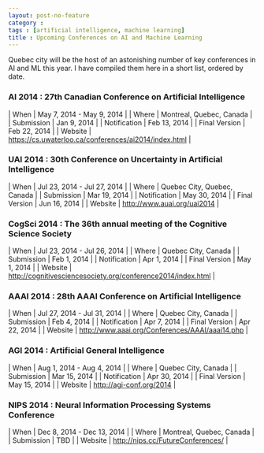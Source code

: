 ```yaml
---
layout: post-no-feature
category :
tags : [artificial intelligence, machine learning]
title : Upcoming Conferences on AI and Machine Learning
---
```


Quebec city will be the host of an astonishing number of key conferences in AI and ML this year.
I have compiled them here in a short list, ordered by date.

### AI 2014 : 27th Canadian Conference on Artificial Intelligence

| When | May 7, 2014 - May 9, 2014 |
| Where | Montreal, Quebec, Canada |
| Submission | Jan 9, 2014 |
| Notification | Feb 13, 2014 |
| Final Version | Feb 22, 2014 |
| Website | <https://cs.uwaterloo.ca/conferences/ai2014/index.html> |

### UAI 2014 : 30th Conference on Uncertainty in Artificial Intelligence

| When |     Jul 23, 2014 - Jul 27, 2014 |
| Where |   Quebec City, Quebec, Canada |
| Submission |  Mar 19, 2014 |
| Notification |     May 30, 2014 |
| Final Version |    Jun 16, 2014 |
| Website | <http://www.auai.org/uai2014> |

### CogSci 2014 : The 36th annual meeting of the Cognitive Science Society

| When |     Jul 23, 2014 - Jul 26, 2014 |
| Where |  Quebec City, Canada |
| Submission |  Feb 1, 2014 |
| Notification |     Apr 1, 2014 |
| Final Version |    May 1, 2014 |
| Website | <http://cognitivesciencesociety.org/conference2014/index.html> |

### AAAI 2014 : 28th AAAI Conference on Artificial Intelligence

| When |     Jul 27, 2014 - Jul 31, 2014 |
| Where |   Quebec City, Canada |
| Submission |  Feb 4, 2014 |
| Notification |     Apr 7, 2014 |
| Final Version |    Apr 22, 2014 |
| Website | <http://www.aaai.org/Conferences/AAAI/aaai14.php> |

### AGI 2014 : Artificial General Intelligence

| When |     Aug 1, 2014 - Aug 4, 2014 |
| Where |   Quebec City, Canada |
| Submission |  Mar 15, 2014 |
| Notification |     Apr 30, 2014 |
| Final Version |    May 15, 2014 |
| Website | <http://agi-conf.org/2014> |

### NIPS 2014 : Neural Information Processing Systems Conference

| When |     Dec 8, 2014 - Dec 13, 2014 |
| Where |   Montreal, Quebec, Canada |
| Submission |  TBD |
| Website | <http://nips.cc/FutureConferences/> |

